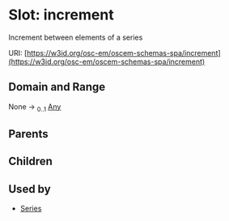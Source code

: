 
# Slot: increment

Increment between elements of a series

URI: [https://w3id.org/osc-em/oscem-schemas-spa/increment](https://w3id.org/osc-em/oscem-schemas-spa/increment)


## Domain and Range

None &#8594;  <sub>0..1</sub> [Any](Any.md)

## Parents


## Children


## Used by

 * [Series](Series.md)
